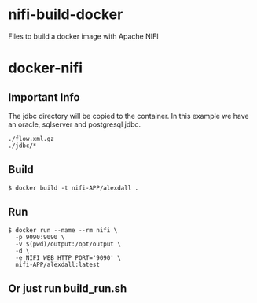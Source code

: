 # nifi-build-docker

Files to build a docker image with Apache NIFI

# docker-nifi

## Important Info
The jdbc directory will be copied to the container. In this example we have an oracle, sqlserver and postgresql jdbc. 
```
./flow.xml.gz
./jdbc/*
```

## Build 
```
$ docker build -t nifi-APP/alexdall .
```

## Run
```
$ docker run --name --rm nifi \
  -p 9090:9090 \
  -v $(pwd)/output:/opt/output \
  -d \
  -e NIFI_WEB_HTTP_PORT='9090' \
  nifi-APP/alexdall:latest
```
## Or just run build_run.sh
